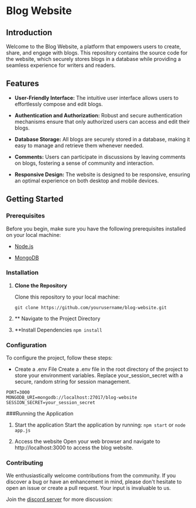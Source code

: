 # Blog Website

## Introduction

Welcome to the Blog Website, a platform that empowers users to create, share, and engage with blogs. This repository contains the source code for the website, which securely stores blogs in a database while providing a seamless experience for writers and readers.

## Features

- **User-Friendly Interface:** The intuitive user interface allows users to effortlessly compose and edit blogs.

- **Authentication and Authorization:** Robust and secure authentication mechanisms ensure that only authorized users can access and edit their blogs.

- **Database Storage:** All blogs are securely stored in a database, making it easy to manage and retrieve them whenever needed.

- **Comments:** Users can participate in discussions by leaving comments on blogs, fostering a sense of community and interaction.

- **Responsive Design:** The website is designed to be responsive, ensuring an optimal experience on both desktop and mobile devices.

## Getting Started

### Prerequisites

Before you begin, make sure you have the following prerequisites installed on your local machine:

- [Node.js](https://nodejs.org/)

- [MongoDB](https://www.mongodb.com/)

### Installation

1. **Clone the Repository**

   Clone this repository to your local machine:

   ```
   git clone https://github.com/yourusername/blog-website.git
   ```
2. ** Navigate to the Project Directory
3. **Install Dependencies
    ``` npm install ```

### Configuration
To configure the project, follow these steps:

- Create a .env File
  Create a .env file in the root directory of the project to store your environment variables. Replace your_session_secret with a secure, random string for session management.
  
```
PORT=3000
MONGODB_URI=mongodb://localhost:27017/blog-website
SESSION_SECRET=your_session_secret
```

###Running the Application
1. Start the application
   Start the application by running:
   ```npm start```
    or
    ```node app.js```

2. Access the website
   Open your web browser and navigate to http://localhost:3000 to access the blog website.

### Contributing
We enthusiastically welcome contributions from the community. If you discover a bug or have an enhancement in mind, please don't hesitate to open an issue or create a pull request. Your input is invaluable to us.


Join the [discord server](https://discord.gg/JdFsJPrayj) for more discussion: 
